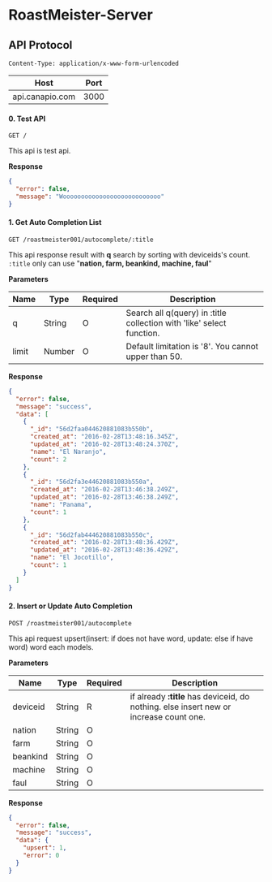 # RoastMeister-Server

## API Protocol

```
Content-Type: application/x-www-form-urlencoded
```

Host | Port |
-----|------|
api.canapio.com|3000|

#### 0. Test API
```GET / ```

This api is test api.

**Response**
```json
{
  "error": false,
  "message": "Wooooooooooooooooooooooooooo"
}
```

#### 1. Get Auto Completion List
```GET /roastmeister001/autocomplete/:title```

This api response result with **q** search by sorting with deviceids's count.
```:title``` only can use "**nation, farm, beankind, machine, faul**"

**Parameters**

Name      | Type   | Required | Description
--------- | ------ | -------- | ----------------------------------------------------------------------
q         | String | O        | Search all q(query) in :title collection with 'like' select function.
limit     | Number | O        | Default limitation is '8'. You cannot upper than 50.



**Response**
```json
{
  "error": false,
  "message": "success",
  "data": [
    {
      "_id": "56d2faa044620881083b550b",
      "created_at": "2016-02-28T13:48:16.345Z",
      "updated_at": "2016-02-28T13:48:24.370Z",
      "name": "El Naranjo",
      "count": 2
    },
    {
      "_id": "56d2fa3e44620881083b550a",
      "created_at": "2016-02-28T13:46:38.249Z",
      "updated_at": "2016-02-28T13:46:38.249Z",
      "name": "Panama",
      "count": 1
    },
    {
      "_id": "56d2fab444620881083b550c",
      "created_at": "2016-02-28T13:48:36.429Z",
      "updated_at": "2016-02-28T13:48:36.429Z",
      "name": "El Jocotillo",
      "count": 1
    }
  ]
}
```



#### 2. Insert or Update Auto Completion
```POST /roastmeister001/autocomplete```

This api request upsert(insert: if does not have word, update: else if have word) word each models.

**Parameters**

Name      | Type   | Required | Description
--------- | ------ | -------- | ----------------------------------------------------------------------
deviceid  | String | R        | if already **:title** has deviceid, do nothing. else insert new or increase count one.
nation    | String | O        |
farm      | String | O        |
beankind  | String | O        |
machine   | String | O        |
faul      | String | O        |



**Response**
```json
{
  "error": false,
  "message": "success",
  "data": {
    "upsert": 1,
    "error": 0
  }
}
```
